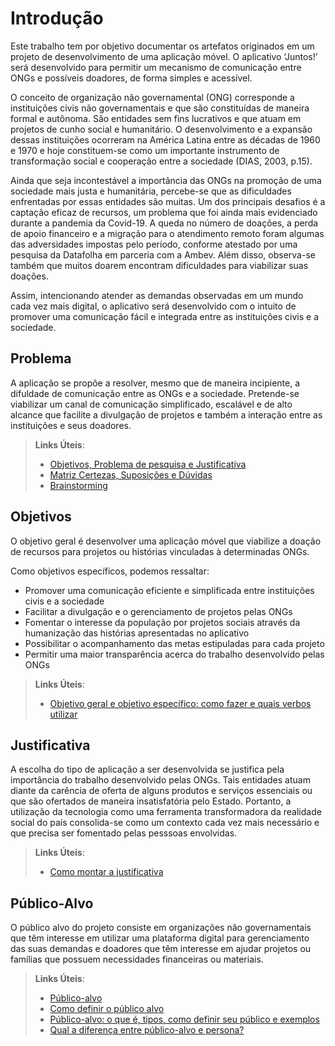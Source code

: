 # Introdução

Este trabalho tem por objetivo documentar os artefatos originados em um projeto de desenvolvimento de uma aplicação móvel. O aplicativo ‘Juntos!’ será desenvolvido para permitir um mecanismo de comunicação entre ONGs e possíveis doadores, de forma simples e acessível.

O conceito de organização não governamental (ONG) corresponde a instituições civis não governamentais e que são constituídas de maneira formal e autônoma. São entidades sem fins lucrativos e que atuam em projetos de cunho social e humanitário. O desenvolvimento e a expansão dessas instituições ocorreram na América Latina entre as décadas de 1960 e 1970 e hoje constituem-se como um importante instrumento de transformação social e cooperação entre a sociedade (DIAS, 2003, p.15).

Ainda que seja incontestável a importância das ONGs na promoção de uma sociedade mais justa e humanitária, percebe-se que as dificuldades enfrentadas por essas entidades são muitas. Um dos principais desafios é a captação eficaz de recursos, um problema que foi ainda mais evidenciado durante a pandemia da Covid-19. A queda no número de doações, a perda de apoio financeiro e a migração para o atendimento remoto foram algumas das adversidades impostas pelo período, conforme atestado por uma pesquisa da Datafolha em parceria com a Ambev. Além disso, observa-se também que muitos doarem encontram dificuldades para viabilizar suas doações. 

Assim, intencionando atender as demandas observadas em um mundo cada vez mais digital, o aplicativo será desenvolvido com o intuito de promover uma comunicação fácil e integrada entre as instituições civis e a sociedade.

## Problema

A aplicação se propõe a resolver, mesmo que de maneira incipiente, a difuldade de comunicação entre as ONGs e a sociedade. Pretende-se viabilizar um canal de comunicação simplificado, escalável e de alto alcance que facilite a divulgação de projetos e também a interação entre as instituições e seus doadores. 

> **Links Úteis**:
> - [Objetivos, Problema de pesquisa e Justificativa](https://medium.com/@versioparole/objetivos-problema-de-pesquisa-e-justificativa-c98c8233b9c3)
> - [Matriz Certezas, Suposições e Dúvidas](https://medium.com/educa%C3%A7%C3%A3o-fora-da-caixa/matriz-certezas-suposi%C3%A7%C3%B5es-e-d%C3%BAvidas-fa2263633655)
> - [Brainstorming](https://www.euax.com.br/2018/09/brainstorming/)

## Objetivos

O objetivo geral é desenvolver uma aplicação móvel que viabilize a doação de recursos para projetos ou histórias vinculadas à determinadas ONGs.

Como objetivos específicos, podemos ressaltar:

* Promover uma comunicação eficiente e simplificada entre instituições civis e a sociedade
* Facilitar a divulgação e o gerenciamento de projetos pelas ONGs
* Fomentar o interesse da população por projetos sociais através da humanização das histórias apresentadas no aplicativo
* Possibilitar o acompanhamento das metas estipuladas para cada projeto
* Permitir uma maior transparência acerca do trabalho desenvolvido pelas ONGs
 
> **Links Úteis**:
> - [Objetivo geral e objetivo específico: como fazer e quais verbos utilizar](https://blog.mettzer.com/diferenca-entre-objetivo-geral-e-objetivo-especifico/)

## Justificativa

A escolha do tipo de aplicação a ser desenvolvida se justifica pela importância do trabalho desenvolvido pelas ONGs. Tais entidades atuam diante da carência de oferta de alguns produtos e serviços essenciais ou que são ofertados de maneira insatisfatória pelo Estado. Portanto, a utilização da tecnologia como uma ferramenta transformadora da realidade social do país consolida-se como um contexto cada vez mais necessário e que precisa ser fomentado pelas pesssoas envolvidas.

> **Links Úteis**:
> - [Como montar a justificativa](https://guiadamonografia.com.br/como-montar-justificativa-do-tcc/)

## Público-Alvo

O público alvo do projeto consiste em organizações não governamentais que têm interesse em utilizar uma plataforma digital para gerenciamento das suas demandas e doadores que têm interesse em ajudar projetos ou famílias que possuem necessidades financeiras ou materiais.

> **Links Úteis**:
> - [Público-alvo](https://blog.hotmart.com/pt-br/publico-alvo/)
> - [Como definir o público alvo](https://exame.com/pme/5-dicas-essenciais-para-definir-o-publico-alvo-do-seu-negocio/)
> - [Público-alvo: o que é, tipos, como definir seu público e exemplos](https://klickpages.com.br/blog/publico-alvo-o-que-e/)
> - [Qual a diferença entre público-alvo e persona?](https://rockcontent.com/blog/diferenca-publico-alvo-e-persona/)
